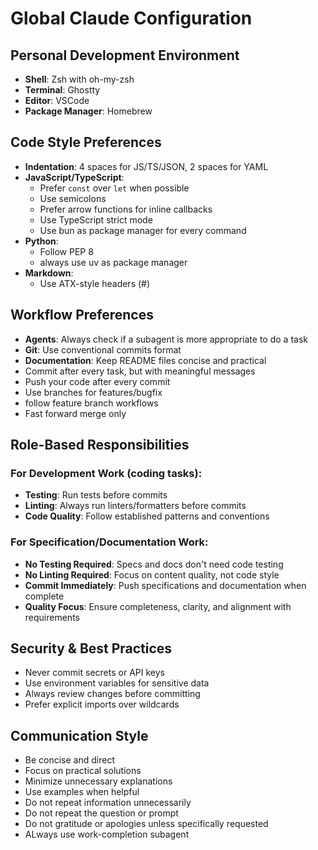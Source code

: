 # Global Claude Configuration

## Personal Development Environment

- **Shell**: Zsh with oh-my-zsh
- **Terminal**: Ghostty
- **Editor**: VSCode
- **Package Manager**: Homebrew

## Code Style Preferences

- **Indentation**: 4 spaces for JS/TS/JSON, 2 spaces for YAML
- **JavaScript/TypeScript**:
  - Prefer `const` over `let` when possible
  - Use semicolons
  - Prefer arrow functions for inline callbacks
  - Use TypeScript strict mode
  - Use bun as package manager for every command
- **Python**:
  - Follow PEP 8
  - always use uv as package manager
- **Markdown**:
  - Use ATX-style headers (#)

## Workflow Preferences

- **Agents**: Always check if a subagent is more appropriate to do a task
- **Git**: Use conventional commits format
- **Documentation**: Keep README files concise and practical
- Commit after every task, but with meaningful messages
- Push your code after every commit
- Use branches for features/bugfix
- follow feature branch workflows
- Fast forward merge only

## Role-Based Responsibilities

### For Development Work (coding tasks):
- **Testing**: Run tests before commits
- **Linting**: Always run linters/formatters before commits
- **Code Quality**: Follow established patterns and conventions

### For Specification/Documentation Work:
- **No Testing Required**: Specs and docs don't need code testing
- **No Linting Required**: Focus on content quality, not code style
- **Commit Immediately**: Push specifications and documentation when complete
- **Quality Focus**: Ensure completeness, clarity, and alignment with requirements

## Security & Best Practices

- Never commit secrets or API keys
- Use environment variables for sensitive data
- Always review changes before committing
- Prefer explicit imports over wildcards

## Communication Style

- Be concise and direct
- Focus on practical solutions
- Minimize unnecessary explanations
- Use examples when helpful
- Do not repeat information unnecessarily
- Do not repeat the question or prompt
- Do not gratitude or apologies unless specifically requested
- ALways use work-completion subagent
